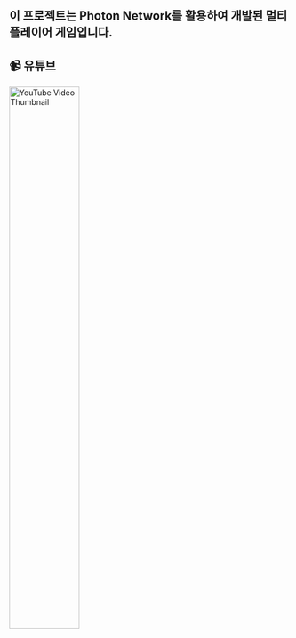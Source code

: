 ## 이 프로젝트는 **Photon Network**를 활용하여 개발된 멀티플레이어 게임입니다.

## 📹 유튜브
<div>
  <a href="https://www.youtube.com/watch?v=XHuLx_rs70Y" target="_blank">
    <img src="https://img.youtube.com/vi/XHuLx_rs70Y/0.jpg" alt="YouTube Video Thumbnail" style="width: 50%; max-width: 300px; height: auto;">
  </a>
</div>
